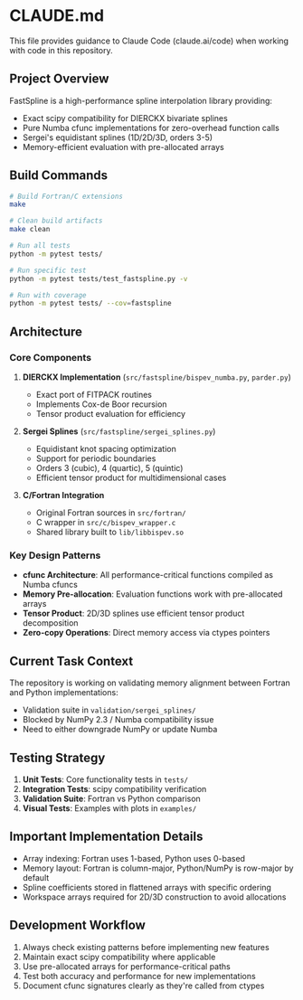 # CLAUDE.md

This file provides guidance to Claude Code (claude.ai/code) when working with code in this repository.

## Project Overview

FastSpline is a high-performance spline interpolation library providing:
- Exact scipy compatibility for DIERCKX bivariate splines
- Pure Numba cfunc implementations for zero-overhead function calls
- Sergei's equidistant splines (1D/2D/3D, orders 3-5)
- Memory-efficient evaluation with pre-allocated arrays

## Build Commands

```bash
# Build Fortran/C extensions
make

# Clean build artifacts
make clean

# Run all tests
python -m pytest tests/

# Run specific test
python -m pytest tests/test_fastspline.py -v

# Run with coverage
python -m pytest tests/ --cov=fastspline
```

## Architecture

### Core Components

1. **DIERCKX Implementation** (`src/fastspline/bispev_numba.py`, `parder.py`)
   - Exact port of FITPACK routines
   - Implements Cox-de Boor recursion
   - Tensor product evaluation for efficiency

2. **Sergei Splines** (`src/fastspline/sergei_splines.py`)
   - Equidistant knot spacing optimization
   - Support for periodic boundaries
   - Orders 3 (cubic), 4 (quartic), 5 (quintic)
   - Efficient tensor product for multidimensional cases

3. **C/Fortran Integration**
   - Original Fortran sources in `src/fortran/`
   - C wrapper in `src/c/bispev_wrapper.c`
   - Shared library built to `lib/libbispev.so`

### Key Design Patterns

- **cfunc Architecture**: All performance-critical functions compiled as Numba cfuncs
- **Memory Pre-allocation**: Evaluation functions work with pre-allocated arrays
- **Tensor Product**: 2D/3D splines use efficient tensor product decomposition
- **Zero-copy Operations**: Direct memory access via ctypes pointers

## Current Task Context

The repository is working on validating memory alignment between Fortran and Python implementations:
- Validation suite in `validation/sergei_splines/`
- Blocked by NumPy 2.3 / Numba compatibility issue
- Need to either downgrade NumPy or update Numba

## Testing Strategy

1. **Unit Tests**: Core functionality tests in `tests/`
2. **Integration Tests**: scipy compatibility verification
3. **Validation Suite**: Fortran vs Python comparison
4. **Visual Tests**: Examples with plots in `examples/`

## Important Implementation Details

- Array indexing: Fortran uses 1-based, Python uses 0-based
- Memory layout: Fortran is column-major, Python/NumPy is row-major by default
- Spline coefficients stored in flattened arrays with specific ordering
- Workspace arrays required for 2D/3D construction to avoid allocations

## Development Workflow

1. Always check existing patterns before implementing new features
2. Maintain exact scipy compatibility where applicable
3. Use pre-allocated arrays for performance-critical paths
4. Test both accuracy and performance for new implementations
5. Document cfunc signatures clearly as they're called from ctypes